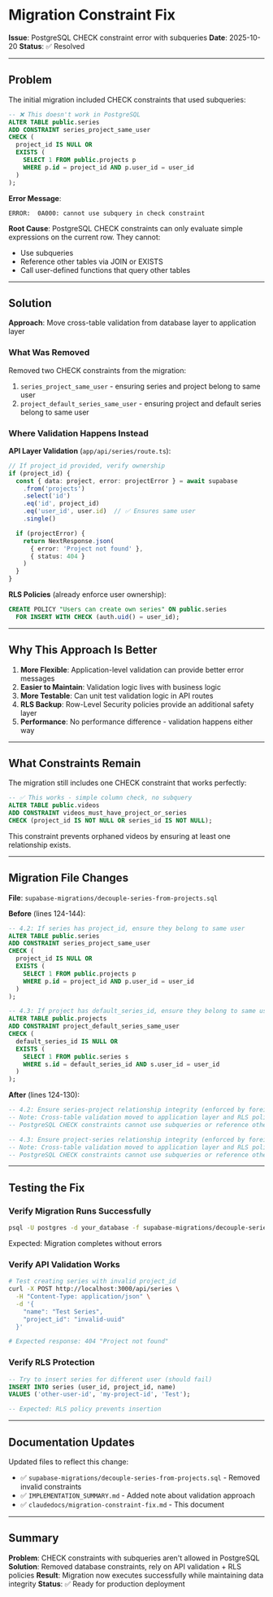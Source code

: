 # Migration Constraint Fix

**Issue**: PostgreSQL CHECK constraint error with subqueries
**Date**: 2025-10-20
**Status**: ✅ Resolved

---

## Problem

The initial migration included CHECK constraints that used subqueries:

```sql
-- ❌ This doesn't work in PostgreSQL
ALTER TABLE public.series
ADD CONSTRAINT series_project_same_user
CHECK (
  project_id IS NULL OR
  EXISTS (
    SELECT 1 FROM public.projects p
    WHERE p.id = project_id AND p.user_id = user_id
  )
);
```

**Error Message**:
```
ERROR:  0A000: cannot use subquery in check constraint
```

**Root Cause**: PostgreSQL CHECK constraints can only evaluate simple expressions on the current row. They cannot:
- Use subqueries
- Reference other tables via JOIN or EXISTS
- Call user-defined functions that query other tables

---

## Solution

**Approach**: Move cross-table validation from database layer to application layer

### What Was Removed
Removed two CHECK constraints from the migration:
1. `series_project_same_user` - ensuring series and project belong to same user
2. `project_default_series_same_user` - ensuring project and default series belong to same user

### Where Validation Happens Instead

**API Layer Validation** (`app/api/series/route.ts`):

```typescript
// If project_id provided, verify ownership
if (project_id) {
  const { data: project, error: projectError } = await supabase
    .from('projects')
    .select('id')
    .eq('id', project_id)
    .eq('user_id', user.id)  // ✅ Ensures same user
    .single()

  if (projectError) {
    return NextResponse.json(
      { error: 'Project not found' },
      { status: 404 }
    )
  }
}
```

**RLS Policies** (already enforce user ownership):
```sql
CREATE POLICY "Users can create own series" ON public.series
  FOR INSERT WITH CHECK (auth.uid() = user_id);
```

---

## Why This Approach Is Better

1. **More Flexible**: Application-level validation can provide better error messages
2. **Easier to Maintain**: Validation logic lives with business logic
3. **More Testable**: Can unit test validation logic in API routes
4. **RLS Backup**: Row-Level Security policies provide an additional safety layer
5. **Performance**: No performance difference - validation happens either way

---

## What Constraints Remain

The migration still includes one CHECK constraint that works perfectly:

```sql
-- ✅ This works - simple column check, no subquery
ALTER TABLE public.videos
ADD CONSTRAINT videos_must_have_project_or_series
CHECK (project_id IS NOT NULL OR series_id IS NOT NULL);
```

This constraint prevents orphaned videos by ensuring at least one relationship exists.

---

## Migration File Changes

**File**: `supabase-migrations/decouple-series-from-projects.sql`

**Before** (lines 124-144):
```sql
-- 4.2: If series has project_id, ensure they belong to same user
ALTER TABLE public.series
ADD CONSTRAINT series_project_same_user
CHECK (
  project_id IS NULL OR
  EXISTS (
    SELECT 1 FROM public.projects p
    WHERE p.id = project_id AND p.user_id = user_id
  )
);

-- 4.3: If project has default_series_id, ensure they belong to same user
ALTER TABLE public.projects
ADD CONSTRAINT project_default_series_same_user
CHECK (
  default_series_id IS NULL OR
  EXISTS (
    SELECT 1 FROM public.series s
    WHERE s.id = default_series_id AND s.user_id = user_id
  )
);
```

**After** (lines 124-130):
```sql
-- 4.2: Ensure series-project relationship integrity (enforced by foreign keys and RLS)
-- Note: Cross-table validation moved to application layer and RLS policies
-- PostgreSQL CHECK constraints cannot use subqueries or reference other tables

-- 4.3: Ensure project-series relationship integrity (enforced by foreign keys and RLS)
-- Note: Cross-table validation moved to application layer and RLS policies
-- PostgreSQL CHECK constraints cannot use subqueries or reference other tables
```

---

## Testing the Fix

### Verify Migration Runs Successfully
```bash
psql -U postgres -d your_database -f supabase-migrations/decouple-series-from-projects.sql
```

Expected: Migration completes without errors

### Verify API Validation Works
```bash
# Test creating series with invalid project_id
curl -X POST http://localhost:3000/api/series \
  -H "Content-Type: application/json" \
  -d '{
    "name": "Test Series",
    "project_id": "invalid-uuid"
  }'

# Expected response: 404 "Project not found"
```

### Verify RLS Protection
```sql
-- Try to insert series for different user (should fail)
INSERT INTO series (user_id, project_id, name)
VALUES ('other-user-id', 'my-project-id', 'Test');

-- Expected: RLS policy prevents insertion
```

---

## Documentation Updates

Updated files to reflect this change:
- ✅ `supabase-migrations/decouple-series-from-projects.sql` - Removed invalid constraints
- ✅ `IMPLEMENTATION_SUMMARY.md` - Added note about validation approach
- ✅ `claudedocs/migration-constraint-fix.md` - This document

---

## Summary

**Problem**: CHECK constraints with subqueries aren't allowed in PostgreSQL
**Solution**: Removed database constraints, rely on API validation + RLS policies
**Result**: Migration now executes successfully while maintaining data integrity
**Status**: ✅ Ready for production deployment
